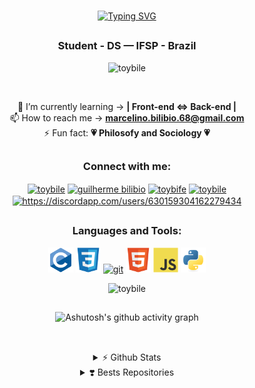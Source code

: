 <div align="center">

<br>

[![Typing SVG](https://readme-typing-svg.herokuapp.com?font=Bree+Serif&size=40&pause=2000&color=C54CF7&center=true&vCenter=true&width=500&height=50&lines=Hi+there+%F0%9F%91%8B)](https://git.io/typing-svg)

##

<h3>Student - DS — IFSP - Brazil</h3>

  <!-- Visits Counter -->
  <p><img src="https://visit-counter.vercel.app/counter.png?page=https%3A%2F%2Fgithub.com%2Ftoybile&s=40&c=ff0088&bg=00000000&no=5&ff=digi&tb=&ta=" alt="toybile"></p>
  <!-------------------->
  
  <br>
  
  🌱 I’m currently learning -> **| Front-end <=> Back-end |** <br>
  📫 How to reach me -> **marcelino.bilibio.68@gmail.com** <br>
  ⚡ Fun fact: **💗 Philosofy and Sociology 💗** <br>
  
  ##
  
  <!-- Social Medias -->
  <h3>Connect with me:</h3>
  <p>
  <a href="https://twitter.com/toybile" target="_blank">
    <img align="center" src="https://raw.githubusercontent.com/rahuldkjain/github-profile-readme-generator/master/src/images/icons/Social/twitter.svg" alt="toybile" height="30" width="40"/></a>
  <a href="https://www.facebook.com/profile.php?id=100072040628341&mibextid=ZbWKwL" target="_blank">
    <img align="center" src="https://raw.githubusercontent.com/rahuldkjain/github-profile-readme-generator/master/src/images/icons/Social/facebook.svg" alt="guilherme bilibio" height="30" width="40"/></a>
  <a href="https://instagram.com/toybife" target="_blank">
    <img align="center" src="https://raw.githubusercontent.com/rahuldkjain/github-profile-readme-generator/master/src/images/icons/Social/instagram.svg" alt="toybife" height="30" width="40"/></a>
  <a href="https://www.youtube.com/@toybile" target="_blank">
    <img align="center" src="https://raw.githubusercontent.com/maurodesouza/profile-readme-generator/master/src/assets/icons/social/youtube/default.svg" alt="toybile" height="30" width="40"/></a>
  <a href="https://discord.com/users/630159304162279434" target="_blank">
    <img align="center" src="https://raw.githubusercontent.com/maurodesouza/profile-readme-generator/master/src/assets/icons/social/discord/default.svg" alt="https://discordapp.com/users/630159304162279434" height="30" width="40"/></a>
  </p>
  <!------------------->

  ##
  
  <!-- Languages and Tools I know (icons) -->
  <h3>Languages and Tools:</h3>
  <p>
  <a href="https://www.cprogramming.com/" target="_blank" rel="noreferrer">
    <img src="https://raw.githubusercontent.com/devicons/devicon/master/icons/c/c-original.svg" alt="c" width="40" height="40"/></a>
  <a href="https://www.w3schools.com/css/" target="_blank" rel="noreferrer">
    <img src="https://raw.githubusercontent.com/devicons/devicon/master/icons/css3/css3-original.svg" alt="css3" width="40" height="40"/></a>
  <a href="https://git-scm.com/" target="_blank" rel="noreferrer">
    <img src="https://www.vectorlogo.zone/logos/git-scm/git-scm-icon.svg" alt="git" width="40" height="40"/></a>
  <a href="https://www.w3.org/html/" target="_blank" rel="noreferrer">
    <img src="https://raw.githubusercontent.com/devicons/devicon/master/icons/html5/html5-original.svg" alt="html5" width="40" height="40"/></a>
  <a href="https://developer.mozilla.org/en-US/docs/Web/JavaScript" target="_blank" rel="noreferrer">
    <img src="https://raw.githubusercontent.com/devicons/devicon/master/icons/javascript/javascript-original.svg" alt="javascript" width="40" height="40"/></a>
  <a href="https://www.python.org" target="_blank" rel="noreferrer">
    <img src="https://raw.githubusercontent.com/devicons/devicon/master/icons/python/python-original.svg" alt="python" width="40" height="40"/></a>
  </p>
  <!---------------------------------------->
  
  <!-- Most Used Languages -->
  <img src="https://github-readme-stats.vercel.app/api/top-langs?username=toybile&show_icons=true&locale=en&layout=compact" alt="toybile">
  <!------------------------->

  <!-- ############################################################################################################################################################################################################################################ -->
  
  ##
  
  <!-- Contribution Graph -->
  ![Ashutosh's github activity graph](https://contribution.catsjuice.com/_/toybile?chart=3dbar&gap=0.3&scale=2&animation=wave&animation_duration=1&animation_delay=0.05&animation_amplitude=20&animation_frequency=0.5&animation_wave_center=0_4&format=svg&weeks=30&theme=sunset)
  <!------------------------>

  ##

  <!-- ############################################################################################################################################################################################################################################ -->
  
  <br>
  
  <!-- Stats -->
  <details>
    <summary>⚡ Github Stats</summary>
    <br>
    <img src="https://github-readme-stats.vercel.app/api?username=toybile&theme=react&border_radius=25&show_icons=true&hide_border=false&count_private=true&rank_icon=github&card_width=1" alt="toybile">
    <!-- |Blueberry| |React| |Graywhite| |Bear| |Buefy| |Monokai| |Dracula| -->
    <br>
    <img src="https://github-readme-streak-stats.herokuapp.com?user=toybile&theme=monokai-metallian&border_radius=35&card_height=1">
    <!-- |dark-minimalist| |iceberg| |whatsapp-dark| |blue-navy| |github-dark-theme| |apprentice| |violet-punch| |violet-dark| |windows-dark| |git-dark| |android-dark| |yellow-dark| |hacker| |github-dark-blue| |github-dark| |javascript-dark| |holi-theme|
         |monokai-metallian| |dark-smoky| |soft-green| |black-ice| |blueberry-duo| |react| |graywhite| |bear| |buefy-dark| |monokai| |dracula| -->
    <br><br>
    <br>
  </details>
  <!----------->
  
  <!-- Repositories -->
  <details>
    <summary>❣️ Bests Repositories</summary>
    <br>
    <p>
    <a href="https://github.com/toybile/Oshi-No-Ko">
      <img src="https://github-readme-stats.vercel.app/api/pin/?username=toybile&repo=Oshi-No-Ko&theme=graywhite&border_radius=10"></a>
    <br>
    <a href="https://github.com/toybile/Study">
      <img src="https://github-readme-stats.vercel.app/api/pin/?username=toybile&repo=Study&theme=graywhite&border_radius=10"></a>
    </p>
  </details>
  <!------------------>

</div>
